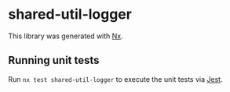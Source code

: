 # shared-util-logger

This library was generated with [Nx](https://nx.dev).

## Running unit tests

Run `nx test shared-util-logger` to execute the unit tests via [Jest](https://jestjs.io).

